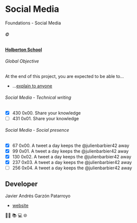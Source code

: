 # Social Media
Foundations - Social Media

###### :copyright:
**[Holberton School](https://www.holbertonschool.com/)**

###### Global Objective
At the end of this project, you are expected to be able to...
- ...[explain to anyone](https://fs.blog/2012/04/feynman-technique/)

###### Social Media - Technical writing
* [x]  430 0x00. Share your knowledge
* [ ]  431 0x01. Share your knowledge

###### Social Media - Social presence
* [x] 67 0x00. A tweet a day keeps the @julienbarbier42 away
* [x] 99 0x01. A tweet a day keeps the @julienbarbier42 away
* [x] 130 0x02. A tweet a day keeps the @julienbarbier42 away
* [x] 237 0x03. A tweet a day keeps the @julienbarbier42 away
* [ ] 256 0x04. A tweet a day keeps the @julienbarbier42 away

## Developer
Javier Andrés Garzón Patarroyo
- [website](https://tecnoayuda.co/)

:man_technologist: :books: :computer: :globe_with_meridians:

